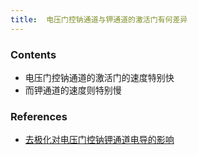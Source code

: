 ```yaml
---
title:  电压门控钠通道与钾通道的激活门有何差异
--- 
```


### Contents
- 电压门控钠通道的激活门的速度特别快
- 而钾通道的速度则特别慢
### References
- [去极化对电压门控钠钾通道电导的影响](/去极化对电压门控钠钾通道电导的影响)

